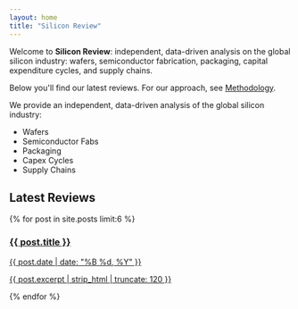 ```yaml
---
layout: home
title: "Silicon Review"
---
```


Welcome to **Silicon Review**: independent, data-driven analysis on the global silicon industry: wafers, semiconductor fabrication, packaging, capital expenditure cycles, and supply chains.

Below you'll find our latest reviews. For our approach, see [Methodology](/methodology).

<div class="hero">
	<p class="subtitle">We provide an independent, data-driven analysis of the global silicon industry:</p>
	<ul class="hero-tags">
		<li>Wafers</li>
		<li>Semiconductor Fabs</li>
		<li>Packaging</li>
		<li>Capex Cycles</li>
		<li>Supply Chains</li>
	</ul>
</div>

<!-- <section class="featured-intro">
	<p>
		Welcome to <strong>Silicon Review</strong>, your source for in-depth reviews and insights on the silicon industry. We cover everything from wafer markets to advanced packaging, global fab construction, and the economics driving semiconductor supply chains.
	</p>
	<p>
		<a class="btn" href="/methodology">See our methodology</a>
	</p>
</section> -->

<section class="latest-reviews">
	<h2>Latest Reviews</h2>
	<div class="post-list">
		{% for post in site.posts limit:6 %}
			<div class="post-card">
				<a href="{{ post.url | relative_url }}">
					<h3>{{ post.title }}</h3>
					<span class="post-date">{{ post.date | date: "%B %d, %Y" }}</span>
					<p>{{ post.excerpt | strip_html | truncate: 120 }}</p>
				</a>
			</div>
		{% endfor %}
	</div>
</section>
